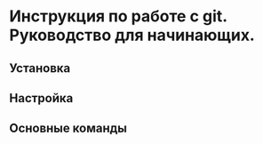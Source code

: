 # Инструкция по работе с git. Руководство для начинающих. #

## Установка ##

## Настройка ##

## Основные команды ##